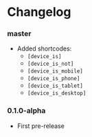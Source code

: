 # Changelog

### master

- Added shortcodes:
    - `[device_is]`
    - `[device_is_not]`
    - `[device_is_mobile]`
    - `[device_is_phone]`
    - `[device_is_tablet]`
    - `[device_is_desktop]`

### 0.1.0-alpha

- First pre-release
